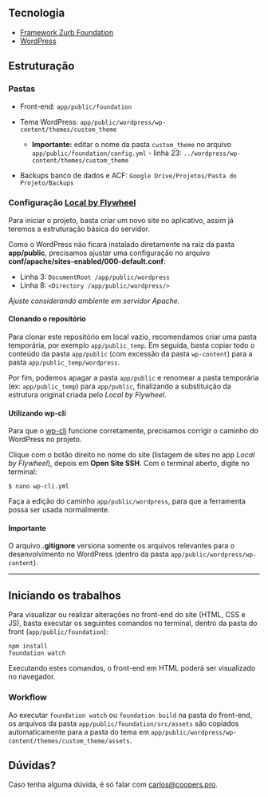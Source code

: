 ## Tecnologia
- [Framework Zurb Foundation](https://foundation.zurb.com/sites/docs/)
- [WordPress](https://br.wordpress.org/)

## Estruturação

### Pastas
- Front-end: `app/public/foundation`
- Tema WordPress: `app/public/wordpress/wp-content/themes/custom_theme`
  - **Importante:** editar o nome da pasta `custom_theme` no arquivo `app/public/foundation/config.yml` - linha 23: `../wordpress/wp-content/themes/custom_theme`

- Backups banco de dados e ACF: `Google Drive/Projetos/Pasta do Projeto/Backups`

### Configuração [Local by Flywheel](https://local.getflywheel.com/)
Para iniciar o projeto, basta criar um novo site no aplicativo, assim já teremos a estruturação básica do servidor.

Como o WordPress não ficará instalado diretamente na raíz da pasta **app/public**, precisamos ajustar uma configuração no arquivo **conf/apache/sites-enabled/000-default.conf**:

- Linha 3: `DocumentRoot /app/public/wordpress`
- Linha 8: `<Directory /app/public/wordpress/>`

*Ajuste considerando ambiente em servidor Apache.*

#### Clonando o repositório

Para clonar este repositório em local vazio, recomendamos criar uma pasta temporária, por exemplo `app/public_temp`. Em seguida, basta copiar todo o conteúdo da pasta `app/public` (com excessão da pasta `wp-content`) para a pasta `app/public_temp/wordpress`.

Por fim, podemos apagar a pasta `app/public` e renomear a pasta temporária (ex: `app/public_temp`) para `app/public`, finalizando a substituição da estrutura original criada pelo *Local by Flywheel*.

#### Utilizando wp-cli
Para que o [wp-cli](https://wp-cli.org/) funcione corretamente, precisamos corrigir o caminho do WordPress no projeto.

Clique com o botão direito no nome do site (listagem de sites no app *Local by Flywheel*), depois em **Open Site SSH**. Com o terminal aberto, digite no terminal:

`$ nano wp-cli.yml`

Faça a edição do caminho `app/public/wordpress`, para que a ferramenta possa ser usada normalmente.


#### Importante
O arquivo **.gitignore** versiona somente os arquivos relevantes para o desenvolvimento no WordPress (dentro da pasta `app/public/wordpress/wp-content`).

---

## Iniciando os trabalhos
Para visualizar ou realizar alterações no front-end do site (HTML, CSS e JS), basta executar os seguintes comandos no terminal, dentro da pasta do front (`app/public/foundation`):

```
npm install
foundation watch
```

Executando estes comandos, o front-end em HTML poderá ser visualizado no navegador.

### Workflow
Ao executar `foundation watch` ou `foundation build` na pasta do front-end, os arquivos da pasta `app/public/foundation/src/assets` são copiados automaticamente para a pasta do tema em `app/public/wordpress/wp-content/themes/custom_theme/assets`.

## Dúvidas?
Caso tenha alguma dúvida, é só falar com carlos@coopers.pro.